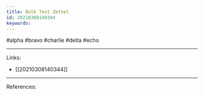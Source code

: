 ```yaml
---
title: Bulk Test Zettel
id: 20210308140344
keywords:
---
```

#alpha #bravo #charlie #delta #echo

---
Links:

- [[20210308140344]]

---
References:
